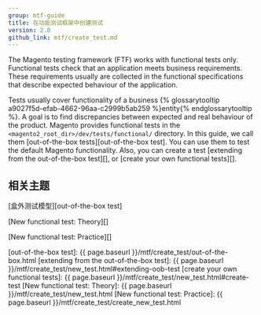 ```yaml
---
group: mtf-guide
title: 在功能测试框架中创建测试
version: 2.0
github_link: mtf/create_test.md
---
```


The Magento testing framework (FTF) works with functional tests only. Functional tests check that an application meets business requirements. These requirements usually are collected in the functional specifications that describe expected behaviour of the application.

Tests usually cover functionality of a business {% glossarytooltip a9027f5d-efab-4662-96aa-c2999b5ab259 %}entity{% endglossarytooltip %}. A goal is to find discrepancies between expected and real behaviour of the product.
Magento provides functional tests in the `<magento2_root_dir>/dev/tests/functional/` directory. In this guide, we call them [out-of-the-box tests][out-of-the-box test]. You can use them to test the default Magento functionality. Also, you can create a test [extending from the out-of-the-box test][], or [create your own functional tests][].

## 相关主题

[盒外测试模型][out-of-the-box test]

[New functional test: Theory][]

[New functional test: Practice][]

<!-- LINK DEFINITIONS -->

[out-of-the-box test]: {{ page.baseurl }}/mtf/create_test/out-of-the-box.html
[extending from the out-of-the-box test]: {{ page.baseurl }}/mtf/create_test/new_test.html#extending-oob-test
[create your own functional tests]: {{ page.baseurl }}/mtf/create_test/new_test.html#create-test
[New functional test: Theory]: {{ page.baseurl }}/mtf/create_test/new_test.html
[New functional test: Practice]: {{ page.baseurl }}/mtf/create_test/create_new_test.html
